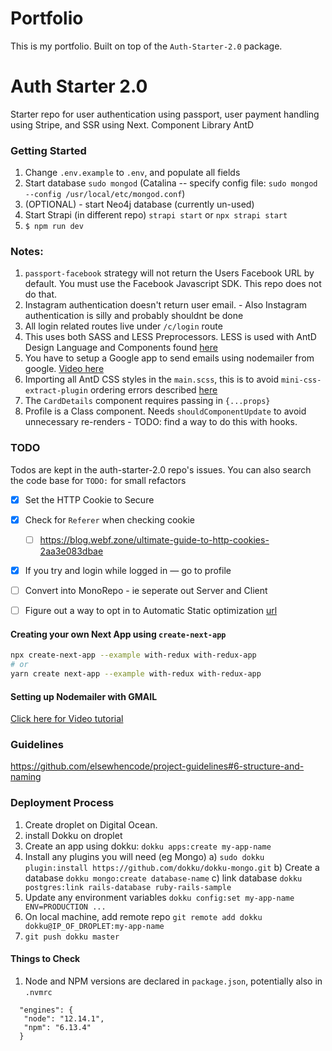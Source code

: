 # Portfolio

This is my portfolio. Built on top of the `Auth-Starter-2.0` package.

# Auth Starter 2.0
Starter repo for user authentication using passport, user payment handling using Stripe, and SSR using Next. Component Library AntD

### Getting Started
1. Change `.env.example` to `.env`, and populate all fields
2. Start database `sudo mongod` (Catalina -- specify config file: `sudo mongod --config /usr/local/etc/mongod.conf`)
3. (OPTIONAL) - start Neo4j database (currently un-used)
4. Start Strapi (in different repo) `strapi start` or `npx strapi start`
5. `$ npm run dev`

### Notes:
  1) `passport-facebook` strategy will not return the Users Facebook URL by default. You must use the Facebook Javascript SDK. This repo does not do that.
  2) Instagram authentication doesn't return user email.
    - Also Instagram authentication is silly and probably shouldnt be done
  3) All login related routes live under `/c/login` route
  4) This uses both SASS and LESS Preprocessors. LESS is used with AntD Design Language and Components found [here](https://ant.design/)
  5) You have to setup a Google app to send emails using nodemailer from google. [Video here](https://www.youtube.com/watch?v=JJ44WA_eV8E)
  6) Importing all AntD CSS styles in the `main.scss`, this is to avoid `mini-css-extract-plugin` ordering errors described [here](https://github.com/ant-design/ant-design/issues/15696)
  7) The `CardDetails` component requires passing in `{...props}`
  8) Profile is a Class component. Needs `shouldComponentUpdate` to avoid unnecessary re-renders
    - TODO: find a way to do this with hooks.

### TODO
Todos are kept in the auth-starter-2.0 repo's issues.
You can also search the code base for `TODO:` for small refactors
- [x] Set the HTTP Cookie to Secure
- [x] Check for `Referer` when checking cookie
  - [ ] https://blog.webf.zone/ultimate-guide-to-http-cookies-2aa3e083dbae
- [x] If you try and login while logged in — go to profile
- [ ] Convert into MonoRepo - ie seperate out Server and Client
- [ ] Figure out a way to opt in to Automatic Static optimization [url](https://github.com/zeit/next.js/blob/master/errors/opt-out-auto-static-optimization.md)


#### Creating your own Next App using `create-next-app`
```bash
npx create-next-app --example with-redux with-redux-app
# or
yarn create next-app --example with-redux with-redux-app
```

#### Setting up Nodemailer with GMAIL
[Click here for Video tutorial](https://www.youtube.com/watch?v=JJ44WA_eV8E)


### Guidelines
https://github.com/elsewhencode/project-guidelines#6-structure-and-naming


### Deployment Process
1) Create droplet on Digital Ocean.
2) install Dokku on droplet
3) Create an app using dokku: `dokku apps:create my-app-name`
4) Install any plugins you will need (eg Mongo)
    a) `sudo dokku plugin:install https://github.com/dokku/dokku-mongo.git`
    b) Create a database `dokku mongo:create database-name`
    c) link database `dokku postgres:link rails-database ruby-rails-sample`
5) Update any environment variables `dokku config:set my-app-name ENV=PRODUCTION ...`
6) On local machine, add remote repo `git remote add dokku dokku@IP_OF_DROPLET:my-app-name`
7) `git push dokku master`

#### Things to Check
1) Node and NPM versions are declared in `package.json`, potentially also in `.nvmrc`
```
  "engines": {
   "node": "12.14.1",
   "npm": "6.13.4"
  }
```
